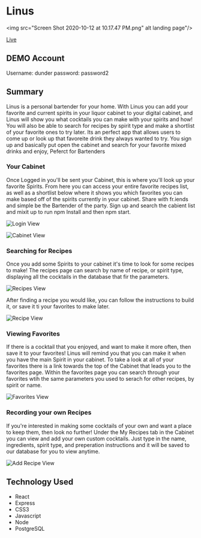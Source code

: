 # Linus
<img src="Screen Shot 2020-10-12 at 10.17.47 PM.png" alt landing page"/></a>


[Live](https://linus-ten.now.sh/)

## DEMO Account

Username: dunder
password: password2

## Summary

Linus is a personal bartender for your home. With Linus you can add your favorite and current spirits in your liquor cabinet to your digital cabinet, and Linus will show you what cocktails you can make with your spirits and how! You will also be able to search for recipes by spirit type and make a shortlist of your favorite ones to try later. Its an perfect app that allows users to come up or look up that favoreite drink they always wanted to try. You sign up and basically put open the cabinet and search for your favorite mixed drinks and enjoy, Peferct for Bartenders

### Your Cabinet

Once Logged in you'll be sent your Cabinet, this is where you'll look up your favorite  Spirits. From here you can access your entire favorite recipes list, as well as a shortlist below where it shows you which favorites you can make based off of the spirits currently in your cabinet. Share with fr.iends and simple be the Bartender of the party. Sign up and search the cabient list and mixit up
to run npm Install and then npm start.
 
![Login View](./READMEimg/Login-view.png)

![Cabinet View](./READMEimg/Cabinet-view.png)

### Searching for Recipes

Once you add some Spirits to your cabinet it's time to look for some recipes to make! The recipes page can search by name of recipe, or spirit type, displaying all the cocktails in the database that fir the parameters.

![Recipes View](./READMEimg/Recipes-view.png)

After finding a recipe you would like, you can follow the instructions to build it, or save it ti your favorites to make later.

![Recipe View](./READMEimg/Recipe-view.png)

### Viewing Favorites

If there is a cocktail that you enjoyed, and want to make it more often, then save it to your favorites! Linus will remind you that you can make it when you have the main Spirit in your cabinet. To take a look at all of your favorites there is a link towards the top of the Cabinet that leads you to the favorites page. Within the favorites page you can search through your favorites wtih the same parameters you used to serach for other recipes, by spirit or name.

![Favorites View](./READMEimg/Favorites-view.png)

### Recording your own Recipes

If you're interested in making some cocktails of your own and want a place to keep them, then look no further! Under the My Recipes tab in the Cabinet you can view and add your own custom cocktails. Just type in the name, ingredients, spirit type, and preperation instructions and it will be saved to our database for you to view anytime.

![Add Recipe View](./READMEimg/Add-recipe-view.png)

## Technology Used

- React
- Express
- CSS3
- Javascript
- Node
- PostgreSQL
